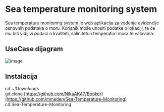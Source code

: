 # Sea temperature monitoring system
Sea temperature monitoring system je web aplikacija za vođenje evidencije osnovnih podataka o moru. Korisnik može unositi podatke o lokaciji, te će mu biti vidljivi podaci o kvaliteti, salinitetu i temperaturi mora te valovima.
## UseCase dijagram
![image](https://github.com/user-attachments/assets/b57bf0ef-a7d0-49a6-bc68-4f9d31f735c2)

## Instalacija  

cd ~/Downloads  
git clone [https://github.com/NikaAK47/Booker](https://github.com/mmeden/Sea-Temperature-Monitoring)  
cd Sea-Temperature-Monitoring

